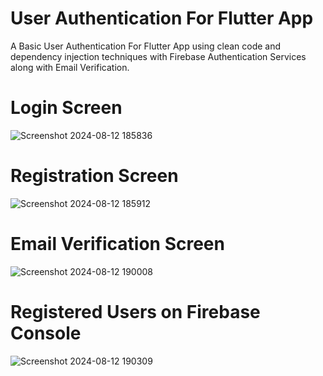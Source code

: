 # User Authentication For Flutter App

A Basic User Authentication For Flutter App using clean code and dependency injection techniques with Firebase Authentication Services along with Email Verification.

# Login Screen
![Screenshot 2024-08-12 185836](https://github.com/user-attachments/assets/c93fe980-87a9-43b4-9056-0fe25971170f)

# Registration Screen
![Screenshot 2024-08-12 185912](https://github.com/user-attachments/assets/9ff95e4c-6664-4436-bb5d-48cb89ed9263)

# Email Verification Screen
![Screenshot 2024-08-12 190008](https://github.com/user-attachments/assets/5b8f266d-6f0b-485b-a823-6afff69e1258)

# Registered Users on Firebase Console
![Screenshot 2024-08-12 190309](https://github.com/user-attachments/assets/6d23381b-215f-46e2-a32d-498db5e95108)
